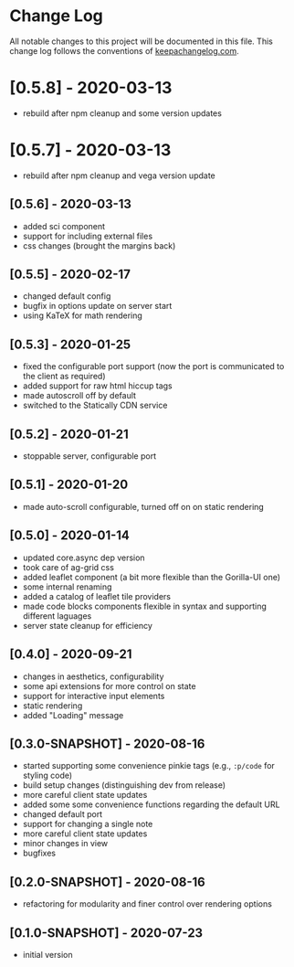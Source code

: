 # Change Log
All notable changes to this project will be documented in this file. This change log follows the conventions of [keepachangelog.com](http://keepachangelog.com/).

# [0.5.8] - 2020-03-13
- rebuild after npm cleanup and some version updates

# [0.5.7] - 2020-03-13
- rebuild after npm cleanup and vega version update

## [0.5.6] - 2020-03-13
- added sci component
- support for including external files
- css changes (brought the margins back)

## [0.5.5] - 2020-02-17
- changed default config
- bugfix in options update on server start
- using KaTeX for math rendering

## [0.5.3] - 2020-01-25
- fixed the configurable port support (now the port is communicated to the client as required)
- added support for raw html hiccup tags
- made autoscroll off by default
- switched to the Statically CDN service

## [0.5.2] - 2020-01-21
- stoppable server, configurable port

## [0.5.1] - 2020-01-20
- made auto-scroll configurable, turned off on on static rendering

## [0.5.0] - 2020-01-14
- updated core.async dep version
- took care of ag-grid css
- added leaflet component (a bit more flexible than the Gorilla-UI one)
- some internal renaming
- added a catalog of leaflet tile providers
- made code blocks components flexible in syntax and supporting different laguages
- server state cleanup for efficiency

## [0.4.0] - 2020-09-21
- changes in aesthetics, configurability
- some api extensions for more control on state
- support for interactive input elements
- static rendering
- added "Loading" message

## [0.3.0-SNAPSHOT] - 2020-08-16
- started supporting some convenience pinkie tags (e.g., `:p/code` for styling code)
- build setup changes (distinguishing dev from release)
- more careful client state updates
- added some some convenience functions regarding the default URL
- changed default port
- support for changing a single note
- more careful client state updates 
- minor changes in view
- bugfixes

## [0.2.0-SNAPSHOT] - 2020-08-16
- refactoring for modularity and finer control over rendering options

## [0.1.0-SNAPSHOT] - 2020-07-23
- initial version
